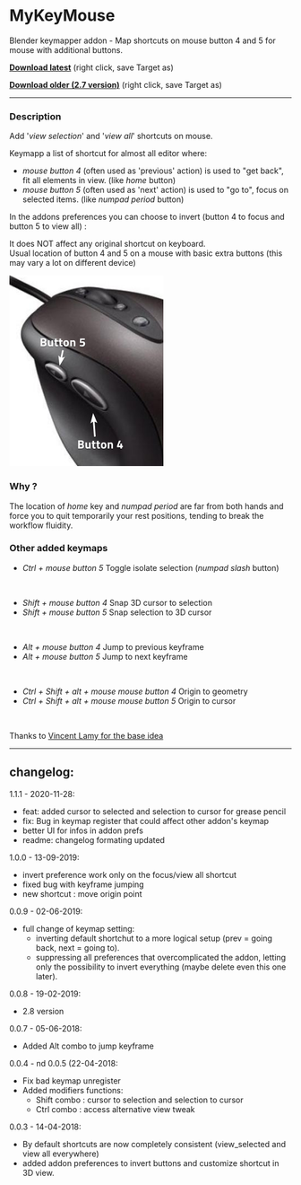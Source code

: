 # MyKeyMouse
Blender keymapper addon - Map shortcuts on mouse button 4 and 5 for mouse with additional buttons.

**[Download latest](https://github.com/Pullusb/MyKeyMouse/raw/master/MyKeyMouse.py)** (right click, save Target as)  

**[Download older (2.7 version)](https://github.com/Pullusb/MyKeyMouse/raw/master/MyKeyMouse_279.py)** (right click, save Target as)
  
--------
  
### Description
  
Add '*view selection*' and '*view all*' shortcuts on mouse.
  
Keymapp a list of shortcut for almost all editor where:
- *mouse button 4* (often used as 'previous' action) is used to "get back", fit all elements in view. (like *home* button)
- *mouse button 5* (often used as 'next' action) is used to "go to", focus on selected items. (like *numpad period* button)

In the addons preferences you can choose to invert (button 4 to focus and button 5 to view all) :

It does NOT affect any original shortcut on keyboard.
<br/>
Usual location of button 4 and 5 on a mouse with basic extra buttons (this may vary a lot on different device)

![mouse with additional buttons 4 and 5](https://github.com/Pullusb/images_repo/blob/master/Mouse_button-4-5_zoom.png)
  
  
### Why ?
The location of *home* key and *numpad period* are far from both hands and force you to quit temporarily your rest positions, tending to break the workflow fluidity.
<br/>

### Other added keymaps

- *Ctrl + mouse button 5* Toggle isolate selection (*numpad slash* button)
<br/>

- *Shift + mouse button 4* Snap 3D cursor to selection  
- *Shift + mouse button 5* Snap selection to 3D cursor  
<br/>

- *Alt + mouse button 4* Jump to previous keyframe  
- *Alt + mouse button 5* Jump to next keyframe  
<br/>

- *Ctrl + Shift + alt + mouse mouse button 4* Origin to geometry
- *Ctrl + Shift + alt + mouse mouse button 5* Origin to cursor
<br/>

<!--
- *Ctrl + mouse button 4* Recenter the view on mouse cursor (like "Alt+F"), can be inverted in addon prefs  
- *Ctrl + mouse button 5* Toggle isolate selection (*numpad slash* button), can be inverted in addon prefs  
-->
 
Thanks to [Vincent Lamy for the base idea](https://www.nothing-is-3d.com/article22/blender-utiliser-les-boutons-lateraux-de-la-souris)

---

## changelog:

1.1.1 - 2020-11-28:

- feat: added cursor to selected and selection to cursor for grease pencil
- fix: Bug in keymap register that could affect other addon's keymap
- better UI for infos in addon prefs
- readme: changelog formating updated

1.0.0 - 13-09-2019:

- invert preference work only on the focus/view all shortcut
- fixed bug with keyframe jumping
- new shortcut : move origin point

0.0.9 - 02-06-2019:

- full change of keymap setting:
  - inverting default shortchut to a more logical setup (prev = going back, next = going to).
  - suppressing all preferences that overcomplicated the addon, letting only the possibility to invert everything (maybe delete even this one  later).

0.0.8 - 19-02-2019:

- 2.8 version

0.0.7 - 05-06-2018:

- Added Alt combo to jump keyframe

0.0.4 - nd 0.0.5 (22-04-2018:

- Fix bad keymap unregister
- Added modifiers functions:
  - Shift combo : cursor to selection and selection to cursor
  - Ctrl combo : access alternative view tweak

0.0.3 - 14-04-2018:

- By default shortcuts are now completely consistent (view_selected and view all everywhere)
- added addon preferences to invert buttons and customize shortcut in 3D view.
